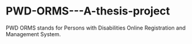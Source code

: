 # PWD-ORMS---A-thesis-project
PWD ORMS stands for Persons with Disabilities Online Registration and Management System.
